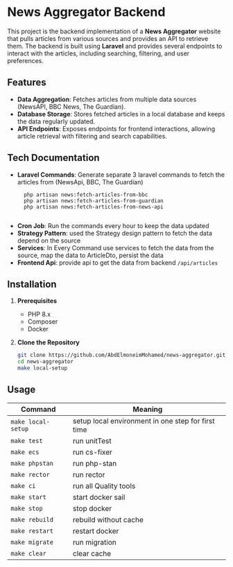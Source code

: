 # News Aggregator Backend

This project is the backend implementation of a **News Aggregator** website that pulls articles from various sources and provides an API to retrieve them. The backend is built using **Laravel** and provides several endpoints to interact with the articles, including searching, filtering, and user preferences.

## Features

- **Data Aggregation**: Fetches articles from multiple data sources (NewsAPI, BBC News, The Guardian).
- **Database Storage**: Stores fetched articles in a local database and keeps the data regularly updated.
- **API Endpoints**: Exposes endpoints for frontend interactions, allowing article retrieval with filtering and search capabilities.

## Tech Documentation

- **Laravel Commands**: Generate separate 3 laravel commands to fetch the articles from (NewsApi, BBC, The Guardian)
  ``` 
    php artisan news:fetch-articles-from-bbc
    php artisan news:fetch-articles-from-guardian
    php artisan news:fetch-articles-from-news-api
    
- **Cron Job**: Run the commands every hour to keep the data updated
- **Strategy Pattern**: used the Strategy design pattern to fetch the data depend on the source
- **Services**: In Every Command use services to fetch the data from the source, map the data to ArticleDto, persist the data
- **Frontend Api**: provide api to get the data from backend ``/api/articles``


## Installation

1. **Prerequisites**

    - PHP 8.x
    - Composer
    - Docker


2. **Clone the Repository**

   ```bash
   git clone https://github.com/AbdElmoneimMohamed/news-aggregator.git
   cd news-aggregator
   make local-setup

## Usage

| Command            | Meaning                                            |
|--------------------|----------------------------------------------------|
| `make local-setup` | setup local environment in one step for first time |
| `make test`        | run unitTest                                       | 
| `make ecs`         | run cs-fixer                                       |
| `make phpstan`     | run php-stan                                       |
| `make rector`      | run rector                                         |
| `make ci`          | run all Quality tools  
| `make start`       | start docker sail                                  |
| `make stop`        | stop docker                                        |
| `make rebuild`     | rebuild without cache                              |
| `make restart`     | restart docker                                     |
| `make migrate`     | run migration                                      |
| `make clear`       | clear cache                                        |


    
